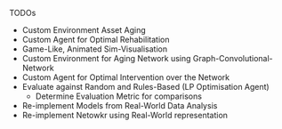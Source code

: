 TODOs
- Custom Environment Asset Aging
- Custom Agent for Optimal Rehabilitation
- Game-Like, Animated Sim-Visualisation
- Custom Environment for Aging Network using Graph-Convolutional-Network
- Custom Agent for Optimal Intervention over the Network
- Evaluate against Random and Rules-Based (LP Optimisation Agent)
  - Determine Evaluation Metric for comparisons
- Re-implement Models from Real-World Data Analysis
- Re-implement Netowkr using Real-World representation 